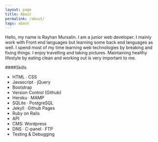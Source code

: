 ```yaml
---
layout: page
title: About
permalink: /about/
tags: about
---
```


Hello, my name is Rayhan Mursalin. I am a junior web developer. I mainly work with Front end languages but learning some back end languages as well. I spend most of my time learning web technologies by breaking and fixing things. I enjoy travelling and taking pictures. Maintaining healthy lifestyle by eating clean and working out is very important to me.

####Skills
* HTML ∙ CSS
* Javascript ∙ jQuery
* Bootstrap
* Version Control (Github)
* Heroku ∙ MAMP
* SQLite ∙ PostgreSQL
* Jekyll ∙ Github Pages
* Ruby on Rails
* API
* CMS: Wordpress
* DNS ∙ C-panel ∙ FTP
* Testing & Debugging
